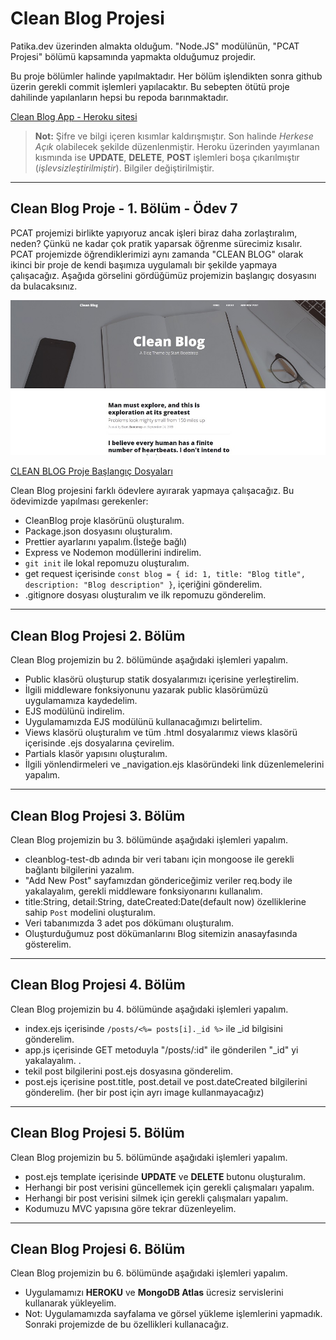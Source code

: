 # Clean Blog Projesi

Patika.dev üzerinden almakta olduğum. "Node.JS" modülünün, "PCAT Projesi" bölümü kapsamında yapmakta olduğumuz projedir.

Bu proje bölümler halinde yapılmaktadır. Her bölüm işlendikten sonra github üzerin gerekli commit işlemleri yapılacaktır.
Bu sebepten ötütü proje dahilinde yapılanların hepsi bu repoda barınmaktadır.

[Clean Blog App - Heroku sitesi](https://cleandb-blog-app.herokuapp.com/)

> **Not:** Şifre ve bilgi içeren kısımlar kaldırışmıştır. Son halinde *Herkese Açık* olabilecek şekilde düzenlenmiştir.
> Heroku üzerinden yayımlanan kısmında ise **UPDATE**, **DELETE**, **POST** işlemleri boşa çıkarılmıştır (*işlevsizleştirilmiştir*). Bilgiler değiştirilmiştir.

***

## Clean Blog Proje - 1. Bölüm - Ödev 7

PCAT projemizi birlikte yapıyoruz ancak işleri biraz daha zorlaştıralım, neden? Çünkü ne kadar çok pratik yaparsak öğrenme sürecimiz kısalır. PCAT projemizde öğrendiklerimizi aynı zamanda "CLEAN BLOG" olarak ikinci bir proje de kendi başımıza uygulamalı bir şekilde yapmaya çalışacağız. Aşağıda görselini gördüğümüz projemizin başlangıç dosyasını da bulacaksınız.

![Clean Blog Proje - 1. Bölüm - Ödev 7](./DOC-temp/odev-7-img-1.jpg)

[CLEAN BLOG Proje Başlangıç Dosyaları](https://drive.google.com/file/d/1yWS-hrxi7MwsyU2YxpcCpfXd6ilws1Xw/view?usp=sharing)

Clean Blog projesini farklı ödevlere ayırarak yapmaya çalışacağız. Bu ödevimizde yapılması gerekenler:

- CleanBlog proje klasörünü oluşturalım.
- Package.json dosyasını oluşturalım.
- Prettier ayarlarını yapalım.(İsteğe bağlı)
- Express ve Nodemon modüllerini indirelim.
- `git init` ile lokal repomuzu oluşturalım.
- get request içerisinde `const blog = { id: 1, title: "Blog title", description: "Blog description" }`, içeriğini gönderelim.
- .gitignore dosyası oluşturalım ve ilk repomuzu gönderelim.

***

## Clean Blog Projesi 2. Bölüm

Clean Blog projemizin bu 2. bölümünde aşağıdaki işlemleri yapalım.

- Public klasörü oluşturup statik dosyalarımızı içerisine yerleştirelim.
- İlgili middleware fonksiyonunu yazarak public klasörümüzü uygulamamıza kaydedelim.
- EJS modülünü indirelim.
- Uygulamamızda EJS modülünü kullanacağımızı belirtelim.
- Views klasörü oluşturalım ve tüm .html dosyalarımız views klasörü içerisinde .ejs dosyalarına çevirelim.
- Partials klasör yapısını oluşturalım.
- İlgili yönlendirmeleri ve _navigation.ejs klasöründeki link düzenlemelerini yapalım.

***

## Clean Blog Projesi 3. Bölüm

Clean Blog projemizin bu 3. bölümünde aşağıdaki işlemleri yapalım.

- cleanblog-test-db adında bir veri tabanı için mongoose ile gerekli bağlantı bilgilerini yazalım.
- "Add New Post" sayfamızdan göndericeğimiz veriler req.body ile yakalayalım, gerekli middleware fonksiyonarını kullanalım.
- title:String, detail:String, dateCreated:Date(default now) özelliklerine sahip `Post` modelini oluşturalım.
- Veri tabanımızda 3 adet pos dökümanı oluşturalım.
- Oluşturduğumuz post dökümanlarını Blog sitemizin anasayfasında gösterelim.

***

## Clean Blog Projesi 4. Bölüm

Clean Blog projemizin bu 4. bölümünde aşağıdaki işlemleri yapalım.

- index.ejs içerisinde `/posts/<%= posts[i]._id %>` ile _id bilgisini gönderelim.
- app.js içerisinde GET metoduyla "/posts/:id" ile gönderilen "_id" yi yakalayalım. .
- tekil post bilgilerini post.ejs dosyasına gönderelim.
- post.ejs içerisine post.title, post.detail ve post.dateCreated bilgilerini gönderelim. (her bir post için ayrı image kullanmayacağız)

***

## Clean Blog Projesi 5. Bölüm

Clean Blog projemizin bu 5. bölümünde aşağıdaki işlemleri yapalım.

- post.ejs template içerisinde **UPDATE** ve **DELETE** butonu oluşturalım.
- Herhangi bir post verisini güncellemek için gerekli çalışmaları yapalım.
- Herhangi bir post verisini silmek için gerekli çalışmaları yapalım.
- Kodumuzu MVC yapısına göre tekrar düzenleyelim.

***

## Clean Blog Projesi 6. Bölüm

Clean Blog projemizin bu 6. bölümünde aşağıdaki işlemleri yapalım.

- Uygulamamızı **HEROKU** ve **MongoDB Atlas** ücresiz servislerini kullanarak yükleyelim.
- Not: Uygulamamızda sayfalama ve görsel yükleme işlemlerini yapmadık. Sonraki projemizde de bu özellikleri kullanacağız.
